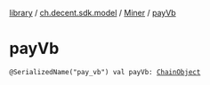 [library](../../index.md) / [ch.decent.sdk.model](../index.md) / [Miner](index.md) / [payVb](./pay-vb.md)

# payVb

`@SerializedName("pay_vb") val payVb: `[`ChainObject`](../-chain-object/index.md)